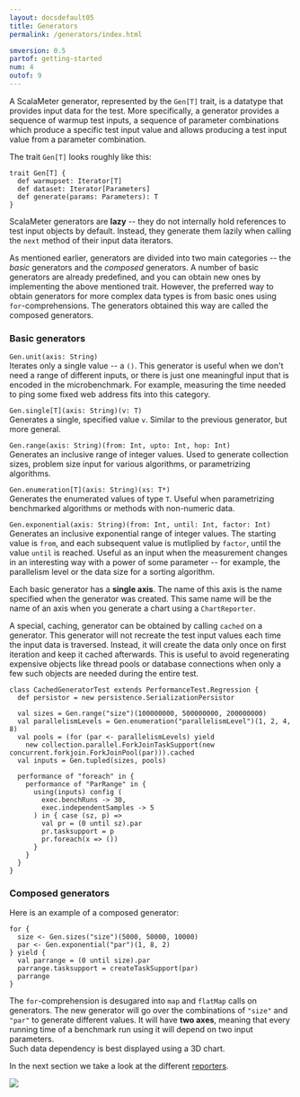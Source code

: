 ```yaml
---
layout: docsdefault05
title: Generators
permalink: /generators/index.html

smversion: 0.5
partof: getting-started
num: 4
outof: 9
---
```



A ScalaMeter generator, represented by the `Gen[T]` trait, is a datatype that
provides input data for the test.
More specifically, a generator provides a sequence of warmup test inputs,
a sequence of parameter combinations which produce a specific test input value and
allows producing a test input value from a parameter combination.

The trait `Gen[T]` looks roughly like this:

    trait Gen[T] {
      def warmupset: Iterator[T]
      def dataset: Iterator[Parameters]
      def generate(params: Parameters): T
    }

ScalaMeter generators are **lazy** -- they do not internally hold references to test input objects by default.
Instead, they generate them lazily when calling the `next` method of their input data iterators.

As mentioned earlier, generators are divided into two main categories -- the
*basic* generators and the *composed* generators.
A number of basic generators are already predefined, and you can obtain
new ones by implementing the above mentioned trait.
However, the preferred way to obtain generators for more complex data types
is from basic ones using `for`-comprehensions.
The generators obtained this way are called the composed generators.


### Basic generators

`Gen.unit(axis: String)`
<br/>
Iterates only a single value -- a `()`.
This generator is useful when we don't need a range of different inputs,
or there is just one meaningful input that is encoded in the microbenchmark.
For example, measuring the time needed to ping some fixed web address fits
into this category.

`Gen.single[T](axis: String)(v: T)`
<br/>
Generates a single, specified value `v`.
Similar to the previous generator, but more general.

`Gen.range(axis: String)(from: Int, upto: Int, hop: Int)`
<br/>
Generates an inclusive range of integer values.
Used to generate collection sizes, problem size input for various algorithms,
or parametrizing algorithms.

`Gen.enumeration[T](axis: String)(xs: T*)`
<br/>
Generates the enumerated values of type `T`.
Useful when parametrizing benchmarked algorithms or methods with
non-numeric data.

`Gen.exponential(axis: String)(from: Int, until: Int, factor: Int)`
<br/>
Generates an inclusive exponential range of integer values.
The starting value is `from`, and each subsequent value is mutliplied
by `factor`, until the value `until` is reached.
Useful as an input when the measurement changes in an interesting way
with a power of some parameter -- for example, the parallelism level
or the data size for a sorting algorithm.

Each basic generator has a **single axis**.
The name of this axis is the name specified when the generator was created.
This same name will be the name of an axis when you generate a chart using
a `ChartReporter`.

A special, caching, generator can be obtained by calling `cached` on a generator.
This generator will not recreate the test input values each time the input data is traversed.
Instead, it will create the data only once on first iteration and keep it cached afterwards.
This is useful to avoid regenerating expensive objects like thread pools or database connections
when only a few such objects are needed during the entire test.

    class CachedGeneratorTest extends PerformanceTest.Regression {
      def persistor = new persistence.SerializationPersistor
    
      val sizes = Gen.range("size")(100000000, 500000000, 200000000)
      val parallelismLevels = Gen.enumeration("parallelismLevel")(1, 2, 4, 8)
      val pools = (for (par <- parallelismLevels) yield
        new collection.parallel.ForkJoinTaskSupport(new concurrent.forkjoin.ForkJoinPool(par))).cached
      val inputs = Gen.tupled(sizes, pools)
    
      performance of "foreach" in {
        performance of "ParRange" in {
          using(inputs) config (
            exec.benchRuns -> 30,
            exec.independentSamples -> 5
          ) in { case (sz, p) =>
            val pr = (0 until sz).par
            pr.tasksupport = p
            pr.foreach(x => ())
          }
        }
      }
    }


### Composed generators

Here is an example of a composed generator:

    for {
      size <- Gen.sizes("size")(5000, 50000, 10000)
      par <- Gen.exponential("par")(1, 8, 2)
    } yield {
      val parrange = (0 until size).par
      parrange.tasksupport = createTaskSupport(par)
      parrange
    }

The `for`-comprehension is desugared into `map` and `flatMap` calls on
generators.
The new generator will go over the combinations of `"size"` and `"par"`
to generate different values.
It will have **two axes**, meaning that every running time
of a benchmark run using it will depend on two input parameters.
<br/>
Such data dependency is best displayed using a 3D chart.

In the next section we take a look at the different [reporters](/home/gettingstarted/0.5/reporters/).




<div class="imagenoframe">
  <img src="/resources/images/logo-yellow-small.png"></img>
</div>



















